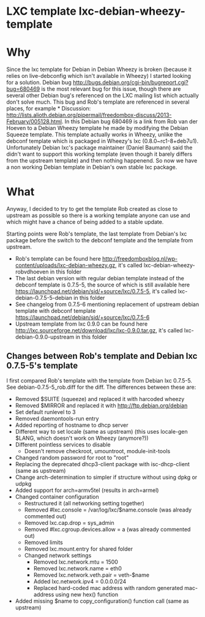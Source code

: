 LXC template lxc-debian-wheezy-template
=======================================

# Why
Since the lxc template for Debian in Debian Wheezy is broken (because it relies on live-debconfig which isn't available in Wheezy) I started looking for a solution.
Debian bug http://bugs.debian.org/cgi-bin/bugreport.cgi?bug=680469 is the most relevant bug for this issue, though there are several other Debian bug's referenced on the LXC mailing list which actually don't solve much. This bug and Rob's template are referenced in several places, for example * Discussion: http://lists.alioth.debian.org/pipermail/freedombox-discuss/2013-February/005128.html.
In this Debian bug 680469 is a link from Rob van der Hoeven to a Debian Wheezy template he made by modifying the Debian Squeeze template. This template actually works in Wheezy, unlike the debconf template which is packaged in Wheezy's lxc (0.8.0~rc1-8+deb7u1). 
Unfortunately Debian lxc's package maintainer (Daniel Baumann) said the didn't want to support this working template (even though it barely differs from the upstream template) and then nothing happenend.
So now we have a non working Debian template in Debian's own stable lxc package.

# What
Anyway, I decided to try to get the template Rob created as close to upstream as possible so there is a working template anyone can use and which might have a chance of being added to a stable update.

Starting points were Rob's template, the last template from Debian's lxc package before the switch to the debconf template and the template from upstream.
* Rob's template can be found here http://freedomboxblog.nl/wp-content/uploads/lxc-debian-wheezy.gz, it's called lxc-debian-wheezy-robvdhoeven in this folder
* The last debian version with regular debian template instead of the debconf template is 0.7.5-5, the source of which is still available here https://launchpad.net/debian/sid/+source/lxc/0.7.5-5, it's called lxc-debian-0.7.5-5-debian in this folder
 * See changelog from 0.7.5-6 mentioning replacement of upstream debian template with debconf template https://launchpad.net/debian/sid/+source/lxc/0.7.5-6
* Upstream template from lxc 0.9.0 can be found here http://lxc.sourceforge.net/download/lxc/lxc-0.9.0.tar.gz, it's called lxc-debian-0.9.0-upstream in this folder

## Changes between Rob's template and Debian lxc 0.7.5-5's template
I first compared Rob's template with the template from Debian lxc 0.7.5-5. See debian-0.7.5-5_rob.diff for the diff. The differences between these are:
* Removed $SUITE (squeeze) and replaced it with harcoded wheezy
* Removed $MIRROR and replaced it with http://ftp.debian.org/debian
* Set default runlevel to 3
* Removed daemontools-run entry
* Added reporting of hostname to dhcp server
* Different way to set locale (same as upstream) (this uses locale-gen $LANG, which doesn't work on Wheezy (anymore?))
* Different pointless services to disable
  * Doesn't remove checkroot, umountroot, module-init-tools
* Changed random password for root to "root"
* Replacing the deprecated dhcp3-client package with isc-dhcp-client (same as upstream)
* Change arch-determination to simpler if structure without using dpkg or udpkg
* Added support for arch=armv5tel (results in arch=armel)
* Changed container configuration
  * Restructured it (all networking setting together)
  * Removed #lxc.console = /var/log/lxc/$name.console (was already commented out)
  * Removed lxc.cap.drop = sys_admin
  * Removed #lxc.cgroup.devices.allow = a (was already commented out)
  * Removed limits
  * Removed lxc.mount.entry for shared folder
  * Changed network settings
    * Removed lxc.network.mtu = 1500
    * Removed lxc.network.name = eth0
    * Removed lxc.network.veth.pair = veth-$name
    * Added lxc.network.ipv4 = 0.0.0.0/24
    * Replaced hard-coded mac address with random generated mac-address using new hex() function
* Added missing $name to copy_configuration() function call (same as upstream)

